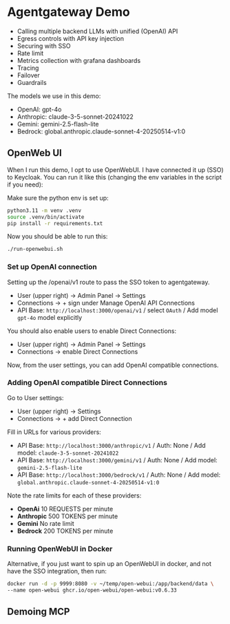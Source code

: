 # Agentgateway Demo

* Calling multiple backend LLMs with unified (OpenAI) API
* Egress controls with API key injection
* Securing with SSO
* Rate limit
* Metrics collection with grafana dashboards
* Tracing
* Failover
* Guardrails

The models we use in this demo:

* OpenAI: gpt-4o 
* Anthropic: claude-3-5-sonnet-20241022
* Gemini: gemini-2.5-flash-lite
* Bedrock: global.anthropic.claude-sonnet-4-20250514-v1:0

## OpenWeb UI

When I run this demo, I opt to use OpenWebUI. I have connected it up (SSO) to Keycloak. You can run it like this (changing the env variables in the script if you need):


Make sure the python env is set up:

```bash
python3.11 -m venv .venv
source .venv/bin/activate
pip install -r requirements.txt
```

Now you should be able to run this:

```bash
./run-openwebui.sh
```

### Set up OpenAI connection

Setting up the /openai/v1 route to pass the SSO token to agentgateway.

* User (upper right) -> Admin Panel -> Settings
* Connections -> + sign under Manage OpenAI API Connections
* API Base: `http://localhost:3000/openai/v1` / select `OAuth` / Add model `gpt-4o` model explicitly

You should also enable users to enable Direct Connections:

* User (upper right) -> Admin Panel -> Settings
* Connections -> enable Direct Connections

Now, from the user settings, you can add OpenAI compatible connections.

### Adding OpenAI compatible Direct Connections

Go to User settings:

* User (upper right) -> Settings
* Connections -> + add Direct Connection

Fill in URLs for various providers:

* API Base: `http://localhost:3000/anthropic/v1` / Auth: None / Add model: `claude-3-5-sonnet-20241022`
* API Base: `http://localhost:3000/gemini/v1` / Auth: None / Add model: `gemini-2.5-flash-lite`
* API Base: `http://localhost:3000/bedrock/v1` / Auth: None / Add model: `global.anthropic.claude-sonnet-4-20250514-v1:0`

Note the rate limits for each of these providers:

* **OpenAi** 10 REQUESTS per minute
* **Anthropic** 500 TOKENS per minute
* **Gemini** No rate limit
* **Bedrock** 200 TOKENS per minute

### Running OpenWebUI in Docker

Alternative, if you just want to spin up an OpenWebUI in docker, and not have the SSO integration,
then run:

```bash
docker run -d -p 9999:8080 -v ~/temp/open-webui:/app/backend/data \
--name open-webui ghcr.io/open-webui/open-webui:v0.6.33
```

## Demoing MCP

